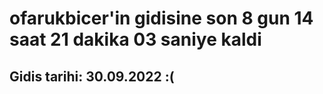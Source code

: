 # ofarukbicer'in gidisine son 8 gun 14 saat 21 dakika 03 saniye kaldi

## Gidis tarihi: 30.09.2022 :(